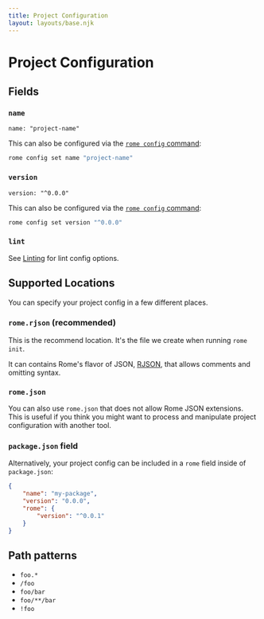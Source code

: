 ```yaml
---
title: Project Configuration
layout: layouts/base.njk
---
```


# Project Configuration

## Fields

### `name`

```text
name: "project-name"
```

This can also be configured via the [`rome config` command](/docs/cli/commands/config):

```bash
rome config set name "project-name"
```

### `version`

```text
version: "^0.0.0"
```

This can also be configured via the [`rome config` command](/docs/cli/commands/config):

```bash
rome config set version "^0.0.0"
```

### `lint`

See [Linting](/docs/lint#project-config) for lint config options.

## Supported Locations

You can specify your project config in a few different places.

### `rome.rjson` (recommended)

This is the recommend location. It's the file we create when running `rome init`.

It can contains Rome's flavor of JSON, [RJSON](/docs/rjson), that allows comments and omitting syntax.

### `rome.json`

You can also use `rome.json` that does not allow Rome JSON extensions. This is useful if you think you might want to process and manipulate project configuration with another tool.

### `package.json` field

Alternatively, your project config can be included in a `rome` field inside of `package.json`:

```json
{
	"name": "my-package",
	"version": "0.0.0",
	"rome": {
		"version": "^0.0.1"
	}
}
```

## Path patterns

- `foo.*`
- `/foo`
- `foo/bar`
- `foo/**/bar`
- `!foo`
